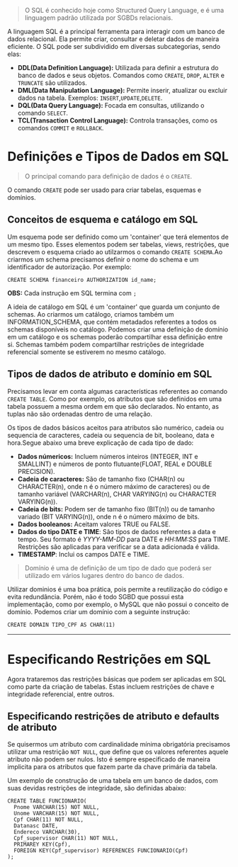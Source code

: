 >O SQL é conhecido hoje como Structured Query Language, e é uma linguagem padrão utilizada por SGBDs relacionais.

A linguagem SQL é a principal ferramenta para interagir com um banco de dados relacional. Ela permite criar, consultar e deletar dados de maneira eficiente. O SQL pode ser subdividido em diversas subcategorias, sendo elas:
- **DDL(Data Definition Language):** Utilizada para definir a estrutura do banco de dados e seus objetos. Comandos como `CREATE`, `DROP`, `ALTER` e `TRUNCATE` são utilizados.
- **DML(Data Manipulation Language):** Permite inserir, atualizar ou excluir dados na tabela. Exemplos: `INSERT`,`UPDATE`,`DELETE`.
- **DQL(Data Query Language):** Focada em consultas, utilizando o comando `SELECT`.
- **TCL(Transaction Control Language):** Controla transações, como os comandos `COMMIT` e `ROLLBACK`.

# Definições e Tipos de Dados em SQL

>O principal comando para definição de dados é o `CREATE`.

O comando `CREATE` pode ser usado para criar tabelas, esquemas e domínios. 

## Conceitos de esquema e catálogo em SQL

Um esquema pode ser definido como um 'container' que terá elementos de um mesmo tipo. Esses elementos podem ser tabelas, views, restrições, que descrevem o esquema criado ao utilzarmos o comando `CREATE SCHEMA`.Ao criarmos um schema precisamos definir o nome do schema e um identificador de autorização. Por exemplo:

```
CREATE SCHEMA financeiro AUTHORIZATION id_name;
```
**OBS:** Cada instrução em SQL termina com `;`

A ideia de catálogo em SQL é um 'container' que guarda um conjunto de schemas. Ao criarmos um catálogo, criamos também um INFORMATION_SCHEMA, que contém metadados referentes a todos os schemas disponíveis no catálogo. Podemos criar uma definição de domínio em um catálogo e os schemas poderão compartilhar essa definição entre si. Schemas também podem compartilhar restrições de integridade referencial somente se estiverem no mesmo catálogo.

## Tipos de dados de atributo e domínio em SQL

Precisamos levar em conta algumas características referentes ao comando `CREATE TABLE`. Como por exemplo, os atributos que são definidos em uma tabela possuem a mesma ordem em que são declarados. No entanto, as tuplas não são ordenadas dentro de uma relação.

Os tipos de dados básicos aceitos para atributos são numérico, cadeia ou sequencia de caracteres, cadeia ou sequencia de bit, booleano, data e hora.Segue abaixo uma breve explicação de cada tipo de dado:
- **Dados númericos:** Incluem números inteiros (INTEGER, INT e SMALLINT) e números de ponto flutuante(FLOAT, REAL e DOUBLE PRECISION).
- **Cadeia de caracteres:** São de tamanho fixo (CHAR(n) ou CHARACTER(n), onde n é o número máximo de caracteres) ou de tamanho variável (VARCHAR(n), CHAR VARYING(n) ou CHARACTER VARYING(n)).
- **Cadeia de bits:** Podem ser de tamanho fixo (BIT(n)) ou de tamanho variado (BIT VARYING(n)), onde n é o número máximo de bits.
- **Dados booleanos:** Aceitam valores TRUE ou FALSE.
- **Dados do tipo DATE e TIME**: São tipos de dados referentes a data e tempo. Seu formato é *YYYY-MM-DD* para DATE e *HH:MM:SS* para TIME. Restrições são aplicadas para verificar se a data adicionada é válida.
- **TIMESTAMP**: Inclui os campos DATE e TIME.

>Domínio é uma de definição de um tipo de dado que poderá ser utilizado em vários lugares dentro do banco de dados.

Utilizar dominios é uma boa prática, pois permite a reutilização do código e evita redundância. Porém, não é todo SGBD que possui esta implementação, como por exemplo, o MySQL que não possui o conceito de domínio. Podemos criar um domínio com a seguinte instrução:

```
CREATE DOMAIN TIPO_CPF AS CHAR(11)
```

***

# Especificando Restrições em SQL

Agora trataremos das restrições básicas que podem ser aplicadas em SQL como parte da criação de tabelas. Estas incluem restrições de chave e integridade referencial, entre outros. 

## Especificando restrições de atributo e defaults de atributo

Se quisermos um atributo com cardinalidade mínima obrigatória precisamos utilizar uma restrição `NOT NULL`, que define que os valores referentes aquele atributo não podem ser nulos. Isto é sempre especificado de maneira implicita para os atributos que fazem parte da chave primária da tabela. 

Um exemplo de construção de uma tabela em um banco de dados, com suas devidas restrições de integridade, são definidas abaixo:

```
CREATE TABLE FUNCIONARIO(
  Pnome VARCHAR(15) NOT NULL,
  Unome VARCHAR(15) NOT NULL,
  Cpf CHAR(11) NOT NULL,
  Datanasc DATE,
  Endereco VARCHAR(30),
  Cpf_supervisor CHAR(11) NOT NULL,
  PRIMAREY KEY(Cpf),
  FOREIGN KEY(Cpf_supervisor) REFERENCES FUNCIONARIO(Cpf)
);
```

